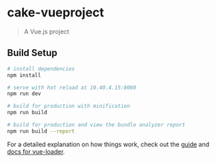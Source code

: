 # cake-vueproject

> A Vue.js project

## Build Setup

``` bash
# install dependencies
npm install

# serve with hot reload at 10.40.4.15:8080
npm run dev

# build for production with minification
npm run build

# build for production and view the bundle analyzer report
npm run build --report
```

For a detailed explanation on how things work, check out the [guide](http://vuejs-templates.github.io/webpack/) and [docs for vue-loader](http://vuejs.github.io/vue-loader).
